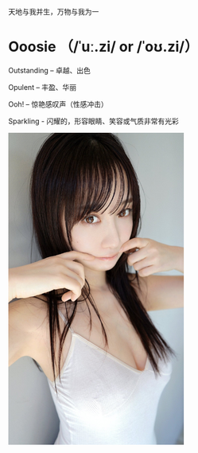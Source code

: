 
  天地与我并生，万物与我为一

# Ooosie （/ˈuː.zi/ or /ˈoʊ.zi/）

Outstanding – 卓越、出色

Opulent – 丰盈、华丽

Ooh! – 惊艳感叹声（性感冲击）

Sparkling - 闪耀的，形容眼睛、笑容或气质非常有光彩

<a href="https://x.com/iorimoe_five" target="_blank">
  <img src="docs/伊織もえ.jpeg" alt="伊織もえ" width="70%">
</a>

